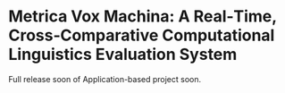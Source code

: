 # Metrica Vox Machina: A Real‑Time, Cross‑Comparative Computational Linguistics Evaluation System

Full release soon of Application-based project soon. 
